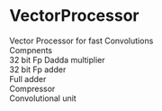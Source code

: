# VectorProcessor
Vector Processor for fast Convolutions
<br>
Compnents 
<br>
   32 bit Fp Dadda multiplier 
   <br>
   32 bit Fp adder
   <br>
   Full adder 
   <br>
   Compressor
     <br>
   Convolutional unit
   
